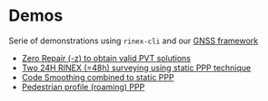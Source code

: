 Demos
=====

Serie of demonstrations using `rinex-cli` and our [GNSS framework](https://github.com/rtk-rs)

- [Zero Repair (-z) to obtain valid PVT solutions](./zero-repair-ppp)
- [Two 24H RINEX (=48h) surveying using static PPP technique](./static-ppp-48h)
- [Code Smoothing combined to static PPP](./ppp-code-smoothing)
- [Pedestrian profile (roaming) PPP](./pedestrian-ppp)
